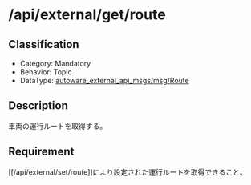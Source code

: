 # /api/external/get/route

## Classification

- Category: Mandatory
- Behavior: Topic
- DataType: [autoware_external_api_msgs/msg/Route](https://github.com/tier4/autoware_api_msgs/blob/main/autoware_external_api_msgs/msg/Route.msg)

## Description

車両の運行ルートを取得する。

## Requirement

[[/api/external/set/route]]により設定された運行ルートを取得できること。
